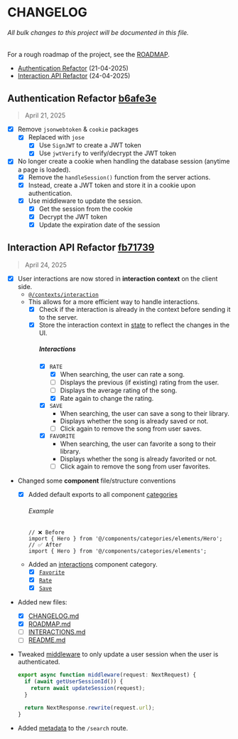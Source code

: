 # CHANGELOG

###### All bulk changes to this project will be documented in this file.

For a rough roadmap of the project, see the [ROADMAP](./assets/markdown/ROADMAP.md).

- [Authentication Refactor](#authentication-refactor) (21-04-2025)
- [Interaction API Refactor](#interaction-api-refactor) (24-04-2025)

## Authentication Refactor [b6afe3e](https://github.com/clxrityy/echord/commit/b6afe3ea49b85a9476ac2d76f1a9c4b68015380f)

> April 21, 2025

- [x] Remove `jsonwebtoken` & `cookie` packages
  - [x] Replaced with `jose`
    - [x] Use `SignJWT` to create a JWT token
    - [x] Use `jwtVerify` to verify/decrypt the JWT token
- [x] No longer create a cookie when handling the database session (anytime a page is loaded).
  - [x] Remove the `handleSession()` function from the server actions.
  - [x] Instead, create a JWT token and store it in a cookie upon authentication.
  - [x] Use middleware to update the session.
    - [x] Get the session from the cookie
    - [x] Decrypt the JWT token
    - [x] Update the expiration date of the session

## Interaction API Refactor [fb71739](https://github.com/clxrityy/echord/commit/fb71739ea419d54e5a9b854c262222844d4c4dfe)

> April 24, 2025

- [x] User interactions are now stored in **interaction context** on the client side.
  - [`@/contexts/interaction`](./contexts/interaction/)
  - This allows for a more efficient way to handle interactions.
    - [x] Check if the interaction is already in the context before sending it to the server.
    - [x] Store the interaction context in [state](https://react.dev/reference/react/useState) to reflect the changes in the UI.
      ##### Interactions
      - [x] `RATE`
        - [x] When searching, the user can rate a song.
        - [ ] Displays the previous (if existing) rating from the user.
        - [ ] Displays the average rating of the song.
        - [x] Rate again to change the rating.
      - [x] `SAVE`
        - When searching, the user can save a song to their library.
        - Displays whether the song is already saved or not.
        - [ ] Click again to remove the song from user saves.
      - [x] `FAVORITE`
        - When searching, the user can favorite a song to their library.
        - Displays whether the song is already favorited or not.
        - [ ] Click again to remove the song from user favorites.
- Changed some **component** file/structure conventions
  - [x] Added default exports to all component [categories](./components/categories/)
    ###### Example
    ```tsx
    // ❌ Before
    import { Hero } from '@/components/categories/elements/Hero';
    // ✅ After
    import { Hero } from '@/components/categories/elements';
    ```
  - Added an [interactions](./components/categories/interactions/) component category.
    - [x] [`Favorite`](./components/categories/interactions/FavoriteInteraction.tsx)
    - [x] [`Rate`](./components/categories/interactions/RateInteraction.tsx)
    - [x] [`Save`](./components/categories/interactions/SaveInteraction.tsx)
- Added new files:
  - [x] [CHANGELOG.md](./CHANGELOG.md)
  - [x] [ROADMAP.md](./assets/markdown/ROADMAP.md)
  - [ ] [INTERACTIONS.md](./assets/markdown/INTERACTIONS.md)
  - [ ] [README.md](./README.md)
- Tweaked [middleware](./middleware.ts) to only update a user session when the user is authenticated.

  ```ts
  export async function middleware(request: NextRequest) {
    if (await getUserSessionId()) {
      return await updateSession(request);
    }

    return NextResponse.rewrite(request.url);
  }
  ```

- Added [metadata](https://nextjs.org/docs/app/building-your-application/optimizing/metadata) to the `/search` route.
